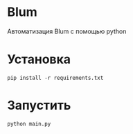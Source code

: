 # Blum
Автоматизация Blum с помощью python
# Установка
```pip install -r requirements.txt```
# Запустить
```python main.py```

